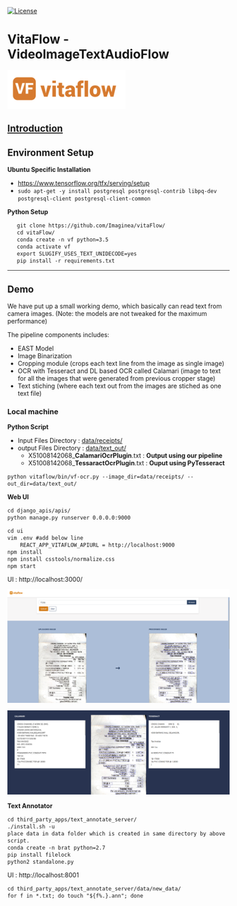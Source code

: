 [![License](https://img.shields.io/badge/license-Apache%202.0-blue.svg)](https://github.com/imaginea/vitaflow/blob/master/LICENSE)


# VitaFlow - VideoImageTextAudioFlow
 ![](vitaflow-logo.png)

## [Introduction](what_is_vitaflow.md)

## Environment Setup

**Ubuntu Specific Installation**
- https://www.tensorflow.org/tfx/serving/setup
- `sudo apt-get -y install postgresql postgresql-contrib libpq-dev postgresql-client postgresql-client-common`


**Python Setup**

```
   git clone https://github.com/Imaginea/vitaFlow/
   cd vitaFlow/
   conda create -n vf python=3.5
   conda activate vf
   export SLUGIFY_USES_TEXT_UNIDECODE=yes
   pip install -r requirements.txt
```



---------------------------------------------------------------------------------------------------------

## Demo  
We have put up a small working demo, which basically can read text from camera images. (Note: the models are not tweaked for the maximum performance)   

The pipeline components includes:   
 - EAST Model
 - Image Binarization 
 - Cropping module (crops each text line from the image as single image)
 - OCR with Tesseract and DL based OCR called Calamari  (image to text for all the images that were generated from previous cropper stage)
 - Text stiching (where each text out from the images are stiched as one text file)
 
### Local machine

**Python Script**  

- Input Files Directory : [data/receipts/](data/receipts/)
- output  Files Directory : [data/text_out/](data/text_out/)
  - X51008142068_**CalamariOcrPlugin**.txt : **Output using our pipeline**
  - X51008142068_**TessaractOcrPlugin**.txt : **Ouput using PyTesseract**
  
```
python vitaflow/bin/vf-ocr.py --image_dir=data/receipts/ --out_dir=data/text_out/
```

**Web UI**

```
cd django_apis/apis/
python manage.py runserver 0.0.0.0:9000
```


```
cd ui
vim .env #add below line
    REACT_APP_VITAFLOW_APIURL = http://localhost:9000
npm install
npm install csstools/normalize.css
npm start
```

UI : http://localhost:3000/

![](docs/images/demo1.png)

![](docs/images/demo2.png)


**Text Annotator**
```
cd third_party_apps/text_annotate_server/
./install.sh -u
place data in data folder which is created in same directory by above script.
conda create -n brat python=2.7
pip install filelock
python2 standalone.py
```

UI : http://localhost:8001

```shell script
cd third_party_apps/text_annotate_server/data/new_data/
for f in *.txt; do touch "${f%.}.ann"; done
```